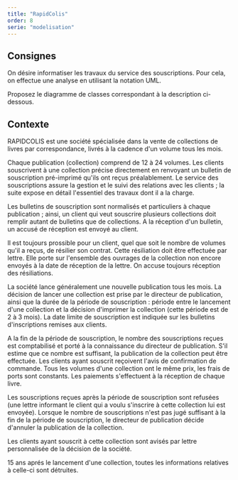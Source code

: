 ```yaml
---
title: "RapidColis"
order: 8
serie: "modelisation"
---
```



## Consignes 

On désire informatiser les travaux du service des souscriptions. Pour cela, on effectue une analyse en utilisant la notation UML.

Proposez le diagramme de classes correspondant à la description ci-dessous.

## Contexte 

RAPIDCOLIS est une société spécialisée dans la vente de collections de livres par correspondance, livrés à la cadence d'un volume tous les mois.

Chaque publication (collection) comprend de 12 à 24 volumes. Les clients souscrivent à une collection précise directement en renvoyant un bulletin de souscription pré-imprimé qu'ils ont reçus préalablement. Le service des souscriptions assure la gestion et le suivi des relations avec les clients ; la suite expose en détail l'essentiel des travaux dont il a la charge.

Les bulletins de souscription sont normalisés et particuliers à chaque publication ; ainsi, un client qui veut souscrire plusieurs collections doit remplir autant de bulletins que de collections. A la réception d'un bulletin, un accusé de réception est envoyé au client.

Il est toujours prossible pour un client, quel que soit le nombre de volumes qu'il a reçus, de résilier son contrat. Cette résiliation doit être effectuée par lettre. Elle porte sur l'ensemble des ouvrages de la collection non encore envoyés à la date de réception de la lettre. On accuse toujours réception des résiliations.

La société lance généralement une nouvelle publication tous les mois. La décision de lancer une collection est prise par le directeur de publication, ainsi que la durée de la période de souscription : période entre le lancement d'une collection et la décision d'imprimer la collection (cette période est de 2 à 3 mois). La date limite de souscription est indiquée sur les bulletins d'inscriptions remises aux clients.

A la fin de la période de souscription, le nombre des souscriptions reçues est comptabilisé et porté à la connaissance du directeur de publication. S'il estime que ce nombre est suffisant, la publication de la collection peut être effectuée. Les clients ayant souscrit reçoivent l'avis de confirmation de commande. Tous les volumes d'une collection ont le même prix, les frais de ports sont constants. Les paiements s'effectuent à la réception de chaque livre.

Les souscriptions reçues après la période de souscription sont refusées (une lettre informant le client qui a voulu s'inscrire à cette collection lui est envoyée).
Lorsque le nombre de souscriptions n'est pas jugé suffisant à la fin de la période de souscription, le directeur de publication décide d'annuler la publication de la collection. 

Les clients ayant souscrit à cette collection sont avisés par lettre personnalisée de la décision de la société.

15 ans aprés le lancement d'une collection, toutes les informations relatives à celle-ci sont détruites.
